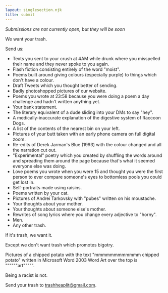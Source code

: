 ```yaml
---
layout: singlesection.njk
title: submit
---
```


_Submissions are not currently open, but they will be soon_

We want your trash.

Send us:

- Texts you sent to your crush at 4AM while drunk where you misspelled their name and they never spoke to you again.
- Flash fiction consisting entirely of the word "moist".
- Poems built around giving colours (especially purple) to things which don't have a colour.
- Draft Tweets which you thought better of sending.
- Badly photoshopped pictures of our website.
- Poems you wrote at 23:58 because you were doing a poem a day challenge and hadn't written anything yet.
- Your bank statement.
- The literary equivalent of a dude sliding into your DMs to say "hey".
- A medically-inaccurate explanation of the digestive system of Raccoon Dogs.
- A list of the contents of the nearest bin on your left.
- Pictures of your butt taken with an early phone camera on full digital zoom.
- Re-edits of Derek Jarman's Blue (1993) with the colour changed and all the narration cut out.
- "Experimental" poetry which you created by shuffling the words around and spreading them around the page because that's what it seemed everyone else was doing.
- Love poems you wrote when you were 15 and thought you were the first person to ever compare someone's eyes to bottomless pools you could get lost in.
- Self-portraits made using raisins.
- Poems written by your cat.
- Pictures of Andrei Tarkovsky with "pubes" written on his moustache.
- Your thoughts about your mother.
- Your thoughts about someone else's mother.
- Rewrites of song lyrics where you change every adjective to "horny".
- Men.
- Any other trash.

If it's trash, we want it.

Except we don't want trash which promotes bigotry. 

Pictures of a chipped potato with the text "mmmmmmmmmmmm chipped potato" written in Microsoft Word 2003 Word Art over the top is """"""art""""".

Being a racist is not. 

Send your trash to [trashheaplit@gmail.com](mailto:trashheaplit@gmail.com).